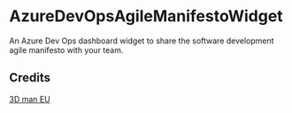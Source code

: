 # AzureDevOpsAgileManifestoWidget

An Azure Dev Ops dashboard widget to share the software development agile manifesto with your team.

## Credits

[3D man EU](https://pixabay.com/illustrations/friends-trust-friendship-together-1015296/)
<!--
https://pixabay.com/illustrations/friends-trust-friendship-together-1027840/
https://pixabay.com/illustrations/yoga-kondalini-sport-3dman-2566577/
-->